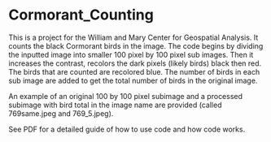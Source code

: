 # Cormorant_Counting

This is a project for the William and Mary Center for Geospatial Analysis. It counts the black Cormorant birds in the image. The code begins by dividing the inputted image into smaller 100 pixel by 100 pixel sub images. Then it increases the contrast, recolors the dark pixels (likely birds) black then red. The birds that are counted are recolored blue. The number of birds in each sub image are added to get the total number of birds in the original image.

An example of an original 100 by 100 pixel subimage and a processed subimage with bird total in the image name are provided (called 769same.jpeg and 769_5.jpeg). 

See PDF for a detailed guide of how to use code and how code works. 
